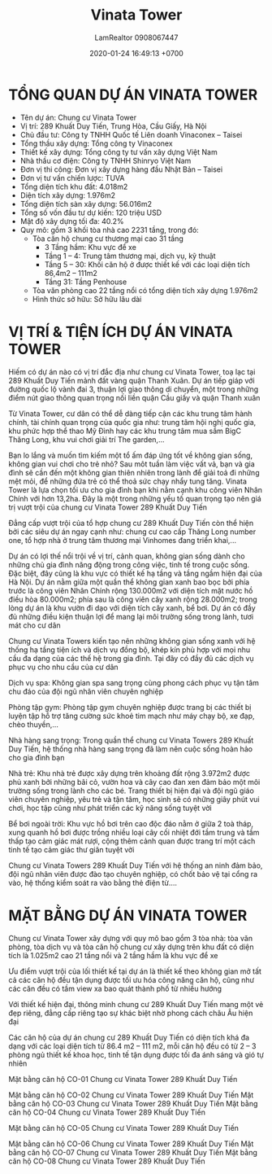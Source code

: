 ﻿---
layout: post
title:  "Vinata Tower"
description: LamRealtor 0908067447 bán dự án căn hộ chung cư Vinata Tower ở Hà Nội Cầu Giấy Trung Hòa Khuất Duy Tiến
image: /assets/roman-plaza/01-tong-quan.jpg
author: LamRealtor 0908067447
date:   2020-01-24 16:49:13 +0700
lang: vi
categories: ban du-an can-ho chung-cu ha-noi cau-giay trung-hoa khuat-duy-tien
---

# TỔNG QUAN DỰ ÁN VINATA TOWER

* Tên dự án: Chung cư Vinata Tower
* Vị trí: 289 Khuất Duy Tiến, Trung Hòa, Cầu Giấy, Hà Nội
* Chủ đầu tư: Công ty TNHH Quốc tế Liên doanh Vinaconex – Taisei
* Tổng thầu xây dựng: Tổng công ty Vinaconex
* Thiết kế xây dựng: Tổng công ty tư vấn xây dựng Việt Nam
* Nhà thầu cơ điện: Công ty TNHH Shinryo Việt Nam
* Đơn vị thi công: Đơn vị xây dựng hàng đầu Nhật Bản – Taisei
* Đơn vị tư vấn chiến lược: TUVA
* Tổng diện tích khu đất: 4.018m2
* Diện tích xây dựng: 1.976m2
* Tổng diện tích sàn xây dựng: 56.016m2
* Tổng số vốn đầu tư dự kiến: 120 triệu USD
* Mật độ xây dựng tối đa: 40.2%
* Quy mô: gồm 3 khối tòa nhà cao 2231 tầng, trong đó:
	+ Tòa căn hộ chung cư thương mại cao 31 tầng
		- 3 Tầng hầm: Khu vực để xe
		- Tầng 1 – 4: Trung tâm thương mại, dịch vụ, kỹ thuật
		- Tầng 5 – 30: Khối căn hộ ở được thiết kế với các loại diện tích 86,4m2 – 111m2
		- Tầng 31: Tầng Penhouse
	+ Tòa văn phòng cao 22 tầng nổi có tổng diện tích xây dựng 1.976m2
	+ Hình thức sở hữu: Sở hữu lâu dài

# VỊ TRÍ & TIỆN ÍCH DỰ ÁN VINATA TOWER

Hiếm có dự án nào có vị trí đắc địa như chung cư Vinata Tower, toạ lạc tại 289 Khuất Duy Tiến mảnh đất vàng quận Thanh Xuân. Dự án tiếp giáp với đường quốc lộ vành đai 3, thuận lợi giao thông di chuyển, một trong những điểm nút giao thông quan trọng nối liền quận Cầu giấy và quận Thanh xuân

Từ Vinata Tower, cư dân có thể dễ dàng tiếp cận các khu trung tâm hành chính, tài chính quan trọng của quốc gia như: trung tâm hội nghị quốc gia, khu phức hợp thể thao Mỹ Đình hay các khu trung tâm mua sắm BigC Thăng Long, khu vui chơi giải trí The garden,...

Bạn lo lắng và muốn tìm kiếm một tổ ấm đáp ứng tốt về không gian sống, không gian vui chơi cho trẻ nhỏ? Sau môt tuần làm việc vất vả, bạn và gia đình sẽ cần đến một không gian thiên nhiên trong lành để giải toả đi những mệt mỏi, để những đứa trẻ có thể thoả sức chạy nhẩy tung tăng. Vinata Tower là lựa chọn tối ưu cho gia đình bạn khi nằm cạnh khu công viên Nhân Chính với hơn 13,2ha. Đây là một trong những yếu tố quan trọng tạo nên giá trị vượt trội của chung cư Vinata Tower 289 Khuất Duy Tiến

Đẳng cấp vượt trội của tổ hợp chung cư 289 Khuất Duy Tiến còn thể hiện bởi các siêu dự án ngay cạnh như: chung cư cao cấp Thăng Long number one, tổ hợp nhà ở trung tâm thương mại Vinhomes đang triển khai,...

Dự án có lợi thế nổi trội về vị trí, cảnh quan, không gian sống dành cho những chủ gia đình năng động trong công việc, tinh tế trong cuộc sống. Đặc biệt, đây cũng là khu vực có thiết kế hạ tầng và tầng ngầm hiện đại của Hà Nội. Dự án nằm giữa một quần thể không gian xanh bao bọc bởi phía trước là công viên Nhân Chính rộng 130.000m2 với diện tích mặt nước hồ điều hòa 80.000m2; phía sau là công viên cây xanh rộng 28.000m2; trong lòng dự án là khu vườn đi dạo với diện tích cây xanh, bể bơi. Dự án có đầy đủ những điều kiện thuận lợi để mang lại môi trường sống trong lành, tươi mát cho cư dân

Chung cư Vinata Towers kiến tạo nên những không gian sống xanh với hệ thống hạ tầng tiện ích và dịch vụ đồng bộ, khép kín phù hợp với mọi nhu cầu đa dạng của các thế hệ trong gia đình. Tại đây có đầy đủ các dịch vụ phục vụ cho nhu cầu của cư dân

Dịch vụ spa: Không gian spa sang trọng cùng phong cách phục vụ tận tâm chu đáo của đội ngũ nhân viên chuyên nghiệp

Phòng tập gym: Phòng tập gym chuyên nghiệp được trang bị các thiết bị luyện tập hỗ trợ tăng cường sức khoẻ tim mạch như máy chạy bộ, xe đạp, chèo thuyền,…

Nhà hàng sang trọng: Trong quần thể chung cư Vinata Towers 289 Khuất Duy Tiến, hệ thống nhà hàng sang trọng đã làm nên cuộc sống hoàn hảo cho gia đình bạn

Nhà trẻ: Khu nhà trẻ được xây dựng trên khoảng đất rộng 3.972m2 được phủ xanh bởi những bãi cỏ, vườn hoa và cây cao đan xen đảm bảo một môi trường sống trong lành cho các bé. Trang thiết bị hiện đại và đội ngũ giáo viên chuyên nghiệp, yêu trẻ và tận tâm, học sinh sẽ có những giây phút vui chơi, học tập cũng như phát triển các kỹ năng sống tuyệt vời

Bể bơi ngoài trời: Khu vực hồ bơi trên cao độc đáo nằm ở giữa 2 toà tháp, xung quanh hồ bơi được trồng nhiều loại cây cối nhiệt đới tầm trung và tầm thấp tạo cảm giác mát rượi, cộng thêm cảnh quan được trang trí một cách tinh tế tạo cảm giác thư giãn tuyệt vời

Chung cư Vinata Towers 289 Khuất Duy Tiến với hệ thống an ninh đảm bảo, đội ngũ nhân viên được đào tạo chuyên nghiệp, có chốt bảo vệ tại cổng ra vào, hệ thống kiểm soát ra vào bằng thẻ điện từ….

# MẶT BẰNG DỰ ÁN VINATA TOWER

Chung cư Vinata Tower xây dựng với quy mô bao gồm 3 tòa nhà: tòa văn phòng, tòa dịch vụ và tòa căn hộ chung cư xây dựng trên khu đất có diện tích là 1.025m2 cao 21 tầng nổi và 2 tầng hầm là khu vực để xe

Ưu điểm vượt trội của lối thiết kế tại dự án là thiết kế theo không gian mở tất cả các căn hộ đều tận dụng được tối ưu hóa công năng căn hộ, cũng như các căn đều có tầm view xa bao quát thành phố từ nhiều hướng

Với thiết kế hiện đại, thông minh chung cư 289 Khuất Duy Tiến mang một vẻ đẹp riêng, đẳng cấp riêng tạo sự khác biệt nhờ phong cách châu Âu hiện đại

Các căn hộ của dự án chung cư 289 Khuất Duy Tiến có diện tích khá đa dạng với các loại diện tích từ 86.4 m2 – 111 m2, mỗi căn hộ đều có từ 2 – 3 phòng ngủ thiết kế khoa học, tinh tế tận dụng được tối đa ánh sáng và gió tự nhiên

Mặt bằng căn hộ CO-01 Chung cư Vinata Tower 289 Khuất Duy Tiến

Mặt bằng căn hộ CO-02 Chung cư Vinata Tower 289 Khuất Duy Tiến
Mặt bằng căn hộ CO-03 Chung cư Vinata Tower 289 Khuất Duy Tiến
Mặt bằng căn hộ CO-04 Chung cư Vinata Tower 289 Khuất Duy Tiến

Mặt bằng căn hộ CO-05 Chung cư Vinata Tower 289 Khuất Duy Tiến

Mặt bằng căn hộ CO-06 Chung cư Vinata Tower 289 Khuất Duy Tiến
Mặt bằng căn hộ CO-07 Chung cư Vinata Tower 289 Khuất Duy Tiến
Mặt bằng căn hộ CO-08 Chung cư Vinata Tower 289 Khuất Duy Tiến
